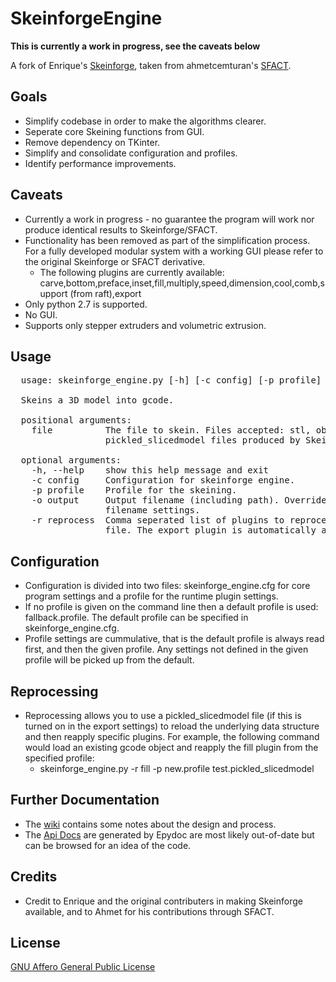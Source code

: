 # SkeinforgeEngine

**This is currently a work in progress, see the caveats below**

A fork of Enrique's [Skeinforge](http://skeinforge.com), taken from ahmetcemturan's [SFACT](https://github.com/ahmetcemturan/SFACT).  


## Goals
 * Simplify codebase in order to make the algorithms clearer.
 * Seperate core Skeining functions from GUI.
 * Remove dependency on TKinter.
 * Simplify and consolidate configuration and profiles.
 * Identify performance improvements.

## Caveats
  * Currently a work in progress - no guarantee the program will work nor produce identical results to Skeinforge/SFACT.
  * Functionality has been removed as part of the simplification process.  For a fully developed modular system with a working GUI please refer to the original Skeinforge or SFACT derivative.
    * The following plugins are currently available: carve,bottom,preface,inset,fill,multiply,speed,dimension,cool,comb,support (from raft),export
  * Only python 2.7 is supported.
  * No GUI.
  * Supports only stepper extruders and volumetric extrusion.

## Usage
<pre>
  usage: skeinforge_engine.py [-h] [-c config] [-p profile] [-o output] [-r reprocess] file

  Skeins a 3D model into gcode.

  positional arguments:
    file          The file to skein. Files accepted: stl, obj, gts, and svg or
                  pickled_slicedmodel files produced by Skeinforge.

  optional arguments:
    -h, --help    show this help message and exit
    -c config     Configuration for skeinforge engine.
    -p profile    Profile for the skeining.
    -o output     Output filename (including path). Overrides other export
                  filename settings.
    -r reprocess  Comma seperated list of plugins to reprocess a pickled sliced model
                  file. The export plugin is automatically appended.  
</pre>

## Configuration
  * Configuration is divided into two files: skeinforge_engine.cfg for core program settings and a profile for the runtime plugin settings.
  * If no profile is given on the command line then a default profile is used: fallback.profile.  The default profile can be specified in skeinforge_engine.cfg.
  * Profile settings are cummulative, that is the default profile is always read first, and then the given profile.  Any settings not defined in the given profile will be picked up from the default.


## Reprocessing
  * Reprocessing allows you to use a pickled_slicedmodel file (if this is turned on in the export settings) to reload the underlying data structure and then reapply specific plugins.  For example, the following command would load an existing gcode object and reapply the fill plugin from the specified profile: 
    * skeinforge_engine.py -r fill -p new.profile test.pickled_slicedmodel

## Further Documentation
  * The [wiki](https://github.com/garyhodgson/SkeinforgeEngine/wiki) contains some notes about the design and process.
  * The [Api Docs](http://garyhodgson.github.com/SkeinforgeEngine/apidocs/index.html) are generated by Epydoc are most likely out-of-date but can be browsed for an idea of the code.

## Credits
  * Credit to Enrique and the original contributers in making Skeinforge available, and to Ahmet for his contributions through SFACT.

## License
[GNU Affero General Public License](http://www.gnu.org/licenses/agpl.html)
  
